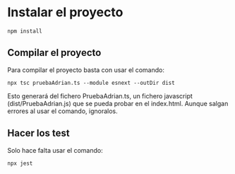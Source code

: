# Instalar el proyecto

````
npm install
````

## Compilar el proyecto

Para compilar el proyecto basta con usar el comando:

````
npx tsc pruebaAdrian.ts --module esnext --outDir dist
````

Esto generará del fichero PruebaAdrian.ts, un fichero javascript (dist/PruebaAdrian.js) que se pueda probar en el index.html. Aunque salgan errores al usar el comando, ignoralos.

## Hacer los test

Solo hace falta usar el comando:

````
npx jest
````
